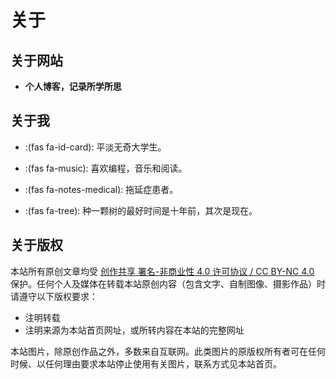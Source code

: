 # 关于


## 关于网站

- **个人博客，记录所学所思**

## 关于我

- :(fas fa-id-card): 平淡无奇大学生。

- :(fas fa-music): 喜欢编程，音乐和阅读。

- :(fas fa-notes-medical): 拖延症患者。

- :(fas fa-tree): 种一颗树的最好时间是十年前，其次是现在。

## 关于版权

本站所有原创文章均受 [创作共享 署名-非商业性 4.0 许可协议 / CC BY-NC 4.0](https://creativecommons.org/licenses/by-nc/4.0/) 保护。任何个人及媒体在转载本站原创内容（包含文字、自制图像、摄影作品）时请遵守以下版权要求：

- 注明转载
- 注明来源为本站首页网址，或所转内容在本站的完整网址

本站图片，除原创作品之外，多数来自互联网。此类图片的原版权所有者可在任何时候、以任何理由要求本站停止使用有关图片，联系方式见本站首页。


